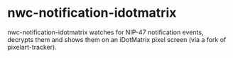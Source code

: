 # nwc-notification-idotmatrix
nwc-notification-idotmatrix watches for NIP-47 notification events, decrypts them and shows them on an iDotMatrix pixel screen (via a fork of pixelart-tracker).

